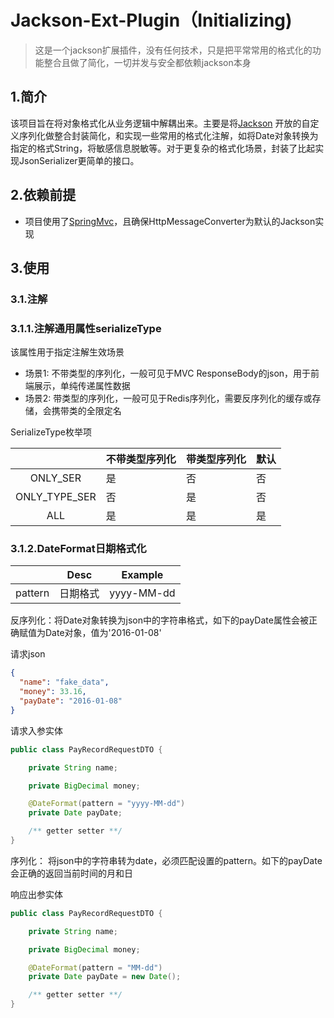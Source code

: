 # Jackson-Ext-Plugin（Initializing)

> 这是一个jackson扩展插件，没有任何技术，只是把平常常用的格式化的功能整合且做了简化，一切并发与安全都依赖jackson本身

## 1.简介

该项目旨在将对象格式化从业务逻辑中解耦出来。主要是将[Jackson](https://github.com/FasterXML/jackson)
开放的自定义序列化做整合封装简化，和实现一些常用的格式化注解，如将Date对象转换为指定的格式String，将敏感信息脱敏等。对于更复杂的格式化场景，封装了比起实现JsonSerializer更简单的接口。

## 2.依赖前提

+ 项目使用了[SpringMvc](https://github.com/spring-projects/spring-framework)，且确保HttpMessageConverter为默认的Jackson实现

## 3.使用

### 3.1.注解

### 3.1.1.注解通用属性serializeType

该属性用于指定注解生效场景

+ 场景1:  不带类型的序列化，一般可见于MVC ResponseBody的json，用于前端展示，单纯传递属性数据
+ 场景2:  带类型的序列化，一般可见于Redis序列化，需要反序列化的缓存或存储，会携带类的全限定名

SerializeType枚举项

|               | 不带类型序列化 | 带类型序列化 | 默认  |
|:-------------:|---------|--------|-----|
|   ONLY_SER    | 是       | 否      | 否   |
| ONLY_TYPE_SER | 否       | 是      | 否   |
|      ALL      | 是       | 是      | 是   |

### 3.1.2.DateFormat日期格式化

|         | Desc     | Example    |
| ------- | -------- | ---------- |
| pattern | 日期格式 | yyyy-MM-dd |

反序列化：将Date对象转换为json中的字符串格式，如下的payDate属性会被正确赋值为Date对象，值为'2016-01-08'

请求json

``` json
{
  "name": "fake_data",
  "money": 33.16,
  "payDate": "2016-01-08"
}
```

请求入参实体

```java
public class PayRecordRequestDTO {

    private String name;

    private BigDecimal money;

    @DateFormat(pattern = "yyyy-MM-dd")
    private Date payDate;

    /** getter setter **/
}
```

序列化： 将json中的字符串转为date，必须匹配设置的pattern。如下的payDate会正确的返回当前时间的月和日

响应出参实体

```java
public class PayRecordRequestDTO {

    private String name;

    private BigDecimal money;

    @DateFormat(pattern = "MM-dd")
    private Date payDate = new Date();

    /** getter setter **/
}
```

​	
